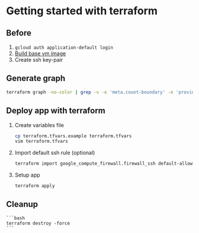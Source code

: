 # Getting started with terraform

## Before
1. `gcloud auth application-default login`
1. [Build base vm image](../hw05)
1. Create ssh key-pair

## Generate graph
```bash
terraform graph -no-color | grep -v -e 'meta.count-boundary' -e 'provider.google' | dot -Tsvg > graph.svg
```

## Deploy app with terraform
1. Create variables file
    ```bash
    cp terraform.tfvars.example terraform.tfvars
    vim terraform.tfvars
    ```
1. Import default ssh rule (optional)
    ```bash
    terraform import google_compute_firewall.firewall_ssh default-allow-ssh
    ```

1. Setup app
    ```bash
    terraform apply
    ```

## Cleanup
    ```bash
    terraform destroy -force
    ```
